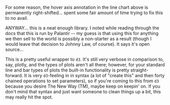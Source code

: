 For some reason, the hover axis annotation in the line chart above is permanently right-shifted... spent some fair amount of time trying to fix this to no avail.

ANYWAY... this is a neat enough library. I noted while reading through the docs that this is run by Palantir -- my guess is that using this for anything we then sell to the world is possibly a non-starter as a result (though I would leave that decision to Johnny Law, of course). It says it's open source...

This is a pretty useful wrapper to `d3`. It's still very verbose in comparison to, say, plotly, and the types of plots aren't all there; however, for your standard line and bar types of plots the built-in functionality is pretty straight-forward. It is very `d3`-feeling in in syntax (a lot of "create this" and then forty chained operations to set parameters), so if you're coming to this from `d3` because you desire The New Way (TM), maybe keep on keepin' on. If you don't mind that syntax and just want someone to clean things up a bit, this may really hit the spot.
